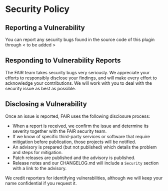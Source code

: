 # Security Policy

## Reporting a Vulnerability

You can report any security bugs found in the source code of this plugin through < to be added >

## Responding to Vulnerability Reports

The FAIR team takes security bugs very seriously.  We appreciate your efforts to responsibly disclose your findings, and will make every effort to acknowledge your contributions. We will work with you  to deal with the security issue as best as possible.

## Disclosing a Vulnerability

Once an issue is reported, FAIR uses the following disclosure process:

- When a report is received, we confirm the issue and determine its severity together with the FAIR security team.
- If we know of specific third-party services or software that require mitigation before publication, those projects will be notified.
- An advisory is prepared (but not published) which details the problem and steps for mitigation.
- Patch releases are published and the advisory is published.
- Release notes and our CHANGELOG.md will include a `Security` section with a link to the advisory.

We credit reporters for identifying vulnerabilities, although we will keep your name confidential if you request it.